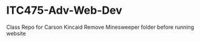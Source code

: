 # ITC475-Adv-Web-Dev
Class Repo for Carson Kincaid
Remove Minesweeper folder before running website
